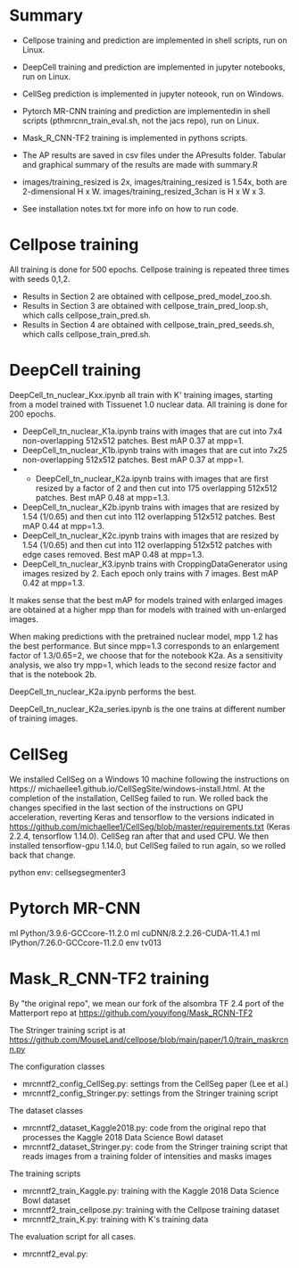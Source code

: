 # Summary

- Cellpose training and prediction are implemented in shell scripts, run on Linux. 
- DeepCell training and prediction are implemented in jupyter notebooks, run on Linux. 
- CellSeg prediction is implemented in jupyter noteook, run on Windows.
- Pytorch MR-CNN training and prediction are implementedin in shell scripts (pthmrcnn_train_eval.sh, not the jacs repo), run on Linux.
- Mask_R_CNN-TF2 training is implemented in pythons scripts.

- The AP results are saved in csv files under the APresults folder. Tabular and graphical summary of the results are made with summary.R

- images/training_resized is 2x, images/training_resized is 1.54x, both are 2-dimensional H x W. images/training_resized_3chan is H x W x 3. 

- See installation notes.txt for more info on how to run code.


# Cellpose training 

All training is done for 500 epochs. Cellpose training is repeated three times with seeds 0,1,2. 

- Results in Section 2 are obtained with cellpose_pred_model_zoo.sh. 
- Results in Section 3 are obtained with cellpose_train_pred_loop.sh, which calls cellpose_train_pred.sh. 
- Results in Section 4 are obtained with cellpose_train_pred_seeds.sh, which calls cellpose_train_pred.sh. 



# DeepCell training 

DeepCell_tn_nuclear_Kxx.ipynb all train with K' training images, starting from a model trained with Tissuenet 1.0 nuclear data. All training is done for 200 epochs. 

- DeepCell_tn_nuclear_K1a.ipynb trains with images that are cut into 7x4 non-overlapping 512x512 patches. 
    Best mAP 0.37 at mpp=1.
- DeepCell_tn_nuclear_K1b.ipynb trains with images that are cut into 7x25 non-overlapping 512x512 patches. 
    Best mAP 0.37 at mpp=1.
- * DeepCell_tn_nuclear_K2a.ipynb trains with images that are first resized by a factor of 2 and then cut into 175 overlapping 512x512 patches. 
    Best mAP 0.48 at mpp=1.3.
- DeepCell_tn_nuclear_K2b.ipynb trains with images that are resized by 1.54 (1/0.65) and then cut into 112 overlapping 512x512 patches. 
    Best mAP 0.44 at mpp=1.3.
- DeepCell_tn_nuclear_K2c.ipynb trains with images that are resized by 1.54 (1/0.65) and then cut into 112 overlapping 512x512 patches with edge cases removed. 
    Best mAP 0.48 at mpp=1.3.
- DeepCell_tn_nuclear_K3.ipynb trains with CroppingDataGenerator using images resized by 2. Each epoch only trains with 7 images. 
    Best mAP 0.42 at mpp=1.3.

It makes sense that the best mAP for models trained with enlarged images are obtained at a higher mpp than for models with trained with un-enlarged images.

When making predictions with the pretrained nuclear model, mpp 1.2 has the best performance. But since mpp=1.3 corresponds to an enlargement factor of 1.3/0.65=2, we choose that for the notebook K2a. As a sensitivity analysis, we also try mpp=1, which leads to the second resize factor and that is the notebook 2b. 

DeepCell_tn_nuclear_K2a.ipynb performs the best. 

DeepCell_tn_nuclear_K2a_series.ipynb is the one trains at different number of training images.


# CellSeg

We installed CellSeg on a Windows 10 machine following the instructions on https://
michaellee1.github.io/CellSegSite/windows-install.html.
At the completion of the installation, CellSeg failed to run. We rolled back the changes specified in the last section of the instructions on GPU acceleration, reverting Keras and tensorflow to the versions indicated in https://github.com/michaellee1/CellSeg/blob/master/requirements.txt (Keras 2.2.4, tensorflow 1.14.0). CellSeg ran after that and used CPU. We then installed tensorflow-gpu 1.14.0, but CellSeg failed to run again, so we rolled back that change. 

python env: cellsegsegmenter3




# Pytorch MR-CNN

ml Python/3.9.6-GCCcore-11.2.0
ml cuDNN/8.2.2.26-CUDA-11.4.1
ml IPython/7.26.0-GCCcore-11.2.0
env tv013



# Mask_R_CNN-TF2 training 

By "the original repo", we mean our fork of the alsombra TF 2.4 port of the Matterport repo at https://github.com/youyifong/Mask_RCNN-TF2

The Stringer training script is at https://github.com/MouseLand/cellpose/blob/main/paper/1.0/train_maskrcnn.py

The configuration classes
- mrcnntf2_config_CellSeg.py: settings from the CellSeg paper (Lee et al.)
- mrcnntf2_config_Stringer.py: settings from the Stringer training script

The dataset classes
- mrcnntf2_dataset_Kaggle2018.py: code from the original repo that processes the Kaggle 2018 Data Science Bowl dataset
- mrcnntf2_dataset_Stringer.py: code from the Stringer training script that reads images from a training folder of intensities and masks images

The training scripts
- mrcnntf2_train_Kaggle.py: training with the Kaggle 2018 Data Science Bowl dataset
- mrcnntf2_train_cellpose.py: training with the Cellpose training dataset
- mrcnntf2_train_K.py: training with K's training data

The evaluation script for all cases.
- mrcnntf2_eval.py: 





